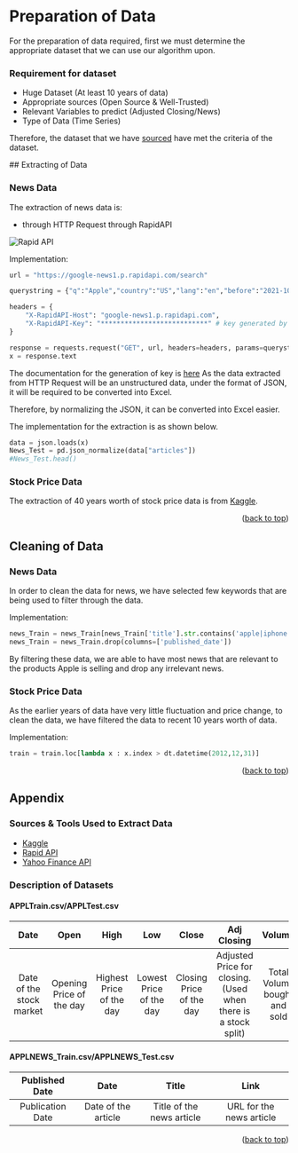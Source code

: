 # Preparation of Data

For the preparation of data required, first we must determine the appropriate dataset that we can use our algorithm upon.

### Requirement for dataset
* Huge Dataset (At least 10 years of data)
* Appropriate sources (Open Source & Well-Trusted)
* Relevant Variables to predict (Adjusted Closing/News)
* Type of Data (Time Series)

Therefore, the dataset that we have <a href="#description">sourced</a> have met the criteria of the dataset.
<div id="top"></div>
## Extracting of Data

### News Data
The extraction of news data is:
* through HTTP Request through RapidAPI

![Rapid API](https://encrypted-tbn0.gstatic.com/images?q=tbn:ANd9GcSjirIYmedE8VAGtlHrscc1nwyZlPNQBQpV8g&usqp=CAU)

Implementation:
```python
url = "https://google-news1.p.rapidapi.com/search"

querystring = {"q":"Apple","country":"US","lang":"en","before":"2021-10-10","after":"2021-09-08"}

headers = {
	"X-RapidAPI-Host": "google-news1.p.rapidapi.com",
	"X-RapidAPI-Key": "***************************" # key generated by X-RapidAPI
}

response = requests.request("GET", url, headers=headers, params=querystring)
x = response.text
```

The documentation for the generation of key is [here](https://docs.rapidapi.com/docs/keys)
As the data extracted from HTTP Request will be an unstructured data, under the format of JSON, 
it will be required to be converted into Excel.

Therefore, by normalizing the JSON, it can be converted into Excel easier.

The implementation for the extraction is as shown below.

```python
data = json.loads(x)
News_Test = pd.json_normalize(data["articles"])
#News_Test.head()
```
### Stock Price Data

The extraction of 40 years worth of stock price data is from [Kaggle](https://www.kaggle.com/datasets/meetnagadia/apple-stock-price-from-19802021/code).

<p align="right">(<a href="#top">back to top</a>)</p>

## Cleaning of Data

### News Data

In order to clean the data for news, we have selected few keywords 
that are being used to filter through the data.

Implementation:
```python
news_Train = news_Train[news_Train['title'].str.contains('apple|iphone|ipad', case=False, na=False,regex=True)]
news_Train = news_Train.drop(columns=['published_date'])
```

By filtering these data, we are able to have most news that are relevant to the 
products Apple is selling and drop any irrelevant news.

### Stock Price Data

As the earlier years of data have very little fluctuation and price change, to clean the data,
we have filtered the data to recent 10 years worth of data.

Implementation:
```python
train = train.loc[lambda x : x.index > dt.datetime(2012,12,31)]
```

<p align="right">(<a href="#top">back to top</a>)</p>

## Appendix
### Sources & Tools Used to Extract Data
* [Kaggle](https://www.kaggle.com/datasets/meetnagadia/apple-stock-price-from-19802021/code)
* [Rapid API](https://rapidapi.com/newscatcher-api-newscatcher-api-default/api/google-news)
* [Yahoo Finance API](https://pandas-datareader.readthedocs.io/en/latest/)

### Description of Datasets
<div id="description"></div>

#### APPLTrain.csv/APPLTest.csv
|           Date           |           Open           |           High           |           Low           |          Close           |                          Adj Closing                           |            Volume            |
|:------------------------:|:------------------------:|:------------------------:|:-----------------------:|:------------------------:|:--------------------------------------------------------------:|:----------------------------:|
| Date of the stock market | Opening Price of the day | Highest Price of the day | Lowest Price of the day | Closing Price of the day | Adjusted Price for closing. (Used when there is a stock split) | Total Volume bought and sold |

#### APPLNEWS_Train.csv/APPLNEWS_Test.csv
|  Published Date  |        Date         |           Title           |           Link           |
|:----------------:|:-------------------:|:-------------------------:|:------------------------:|
| Publication Date | Date of the article | Title of the news article | URL for the news article | 

<p align="right">(<a href="#top">back to top</a>)</p>
